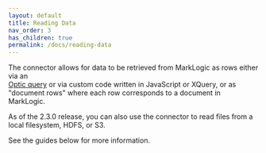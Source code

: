 ```yaml
---
layout: default
title: Reading Data
nav_order: 3
has_children: true
permalink: /docs/reading-data
---
```



The connector allows for data to be retrieved from MarkLogic as rows either via an  
[Optic query](https://docs.marklogic.com/guide/app-dev/OpticAPI#id_46710) or via custom code written in JavaScript or XQuery, or as "document rows" where each row corresponds
to a document in MarkLogic. 

As of the 2.3.0 release, you can also use the connector to read files from a local filesystem, HDFS, or S3.

See the guides below for more information.


